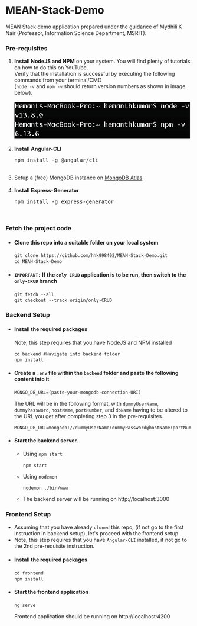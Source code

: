 # MEAN-Stack-Demo
MEAN Stack demo application prepared under the guidance of Mydhili K Nair (Professor, Information Science Department, MSRIT).

### Pre-requisites

<ol>
  <li>
    <b>Install NodeJS and NPM</b> on your system. You will find plenty of tutorials on how to do this on YouTube.<br>
    Verify that the installation is successful by executing the following commands from your terminal/CMD <br> 
    (<code>node -v</code> and <code>npm -v</code> should return version numbers as shown in image below).<br><br>
    <img src="/setup-images/Node-NPM-Setup-Check.png">
  </li><br>
  <li><b>Install Angular-CLI</b>
    <pre>npm install -g @angular/cli</pre>
  </li><br>
  <li>
    Setup a (free) MongoDB instance on 
      <a href="https://www.mongodb.com/cloud/atlas">MongoDB Atlas</a>
  </li><br>
  <li><b>Install Express-Generator</b>
    <pre>npm install -g express-generator</pre>
  </li><br>
</ol>

### Fetch the project code
- #### Clone this repo into a suitable folder on your local system
  ```
  git clone https://github.com/hhk998402/MEAN-Stack-Demo.git
  cd MEAN-Stack-Demo
  ```
- #### `IMPORTANT:` If the `only CRUD` application is to be run, then switch to the `only-CRUD` branch
  ```
  git fetch --all
  git checkout --track origin/only-CRUD
  ```

### Backend Setup
- #### Install the required packages
  Note, this step requires that you have NodeJS and NPM installed
  ```
  cd backend #Navigate into backend folder
  npm install  
  ```
- #### Create a `.env` file within the `backend` folder and paste the following content into it
  ```
  MONGO_DB_URL=(paste-your-mongodb-connection-URI)
  ```
  The URL will be in the following format, with `dummyUserName`, `dummyPassword`, `hostName`, `portNumber`, and `dbName` having to be altered to the URL you get after completing step 3 in the pre-requisites.
  ```
  MONGO_DB_URL=mongodb://dummyUserName:dummyPassword@hostName:portNumber/dbName
  ```
- #### Start the backend server.
  - Using `npm start`
    ```
    npm start
    ```
  - Using `nodemon`
    ```
    nodemon ./bin/www
    ```
  - The backend server will be running on http://localhost:3000
  
### Frontend Setup
- Assuming that you have already `cloned` this repo, (if not go to the first instruction in backend setup), let's proceed with the frontend setup.
- Note, this step requires that you have `Angular-CLI` installed, if not go to the 2nd pre-requisite instruction.
- #### Install the required packages
  ```
  cd frontend
  npm install
  ```
- #### Start the frontend application
  ```
  ng serve
  ```
  Frontend application should be running on http://localhost:4200
